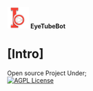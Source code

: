<img src="https://github.com/Mickekofi/EyeTubeBot/blob/master/logo.png" alt="Logo" width="50"/> **EyeTubeBot**

# [Intro]
Open source Project Under;  
[![AGPL License](https://img.shields.io/badge/license-AGPL-blue.svg)](http://www.gnu.org/licenses/agpl-3.0)
